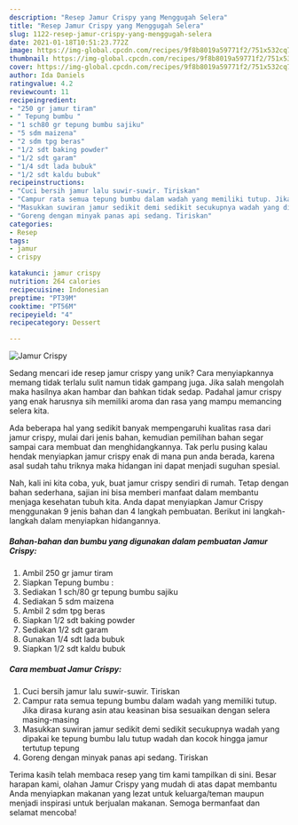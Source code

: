 ```yaml
---
description: "Resep Jamur Crispy yang Menggugah Selera"
title: "Resep Jamur Crispy yang Menggugah Selera"
slug: 1122-resep-jamur-crispy-yang-menggugah-selera
date: 2021-01-18T10:51:23.772Z
image: https://img-global.cpcdn.com/recipes/9f8b8019a59771f2/751x532cq70/jamur-crispy-foto-resep-utama.jpg
thumbnail: https://img-global.cpcdn.com/recipes/9f8b8019a59771f2/751x532cq70/jamur-crispy-foto-resep-utama.jpg
cover: https://img-global.cpcdn.com/recipes/9f8b8019a59771f2/751x532cq70/jamur-crispy-foto-resep-utama.jpg
author: Ida Daniels
ratingvalue: 4.2
reviewcount: 11
recipeingredient:
- "250 gr jamur tiram"
- " Tepung bumbu "
- "1 sch80 gr tepung bumbu sajiku"
- "5 sdm maizena"
- "2 sdm tpg beras"
- "1/2 sdt baking powder"
- "1/2 sdt garam"
- "1/4 sdt lada bubuk"
- "1/2 sdt kaldu bubuk"
recipeinstructions:
- "Cuci bersih jamur lalu suwir-suwir. Tiriskan"
- "Campur rata semua tepung bumbu dalam wadah yang memiliki tutup. Jika dirasa kurang asin atau keasinan bisa sesuaikan dengan selera masing-masing"
- "Masukkan suwiran jamur sedikit demi sedikit secukupnya wadah yang dipakai ke tepung bumbu lalu tutup wadah dan kocok hingga jamur tertutup tepung"
- "Goreng dengan minyak panas api sedang. Tiriskan"
categories:
- Resep
tags:
- jamur
- crispy

katakunci: jamur crispy 
nutrition: 264 calories
recipecuisine: Indonesian
preptime: "PT39M"
cooktime: "PT56M"
recipeyield: "4"
recipecategory: Dessert

---
```



![Jamur Crispy](https://img-global.cpcdn.com/recipes/9f8b8019a59771f2/751x532cq70/jamur-crispy-foto-resep-utama.jpg)

Sedang mencari ide resep jamur crispy yang unik? Cara menyiapkannya memang tidak terlalu sulit namun tidak gampang juga. Jika salah mengolah maka hasilnya akan hambar dan bahkan tidak sedap. Padahal jamur crispy yang enak harusnya sih memiliki aroma dan rasa yang mampu memancing selera kita.



Ada beberapa hal yang sedikit banyak mempengaruhi kualitas rasa dari jamur crispy, mulai dari jenis bahan, kemudian pemilihan bahan segar sampai cara membuat dan menghidangkannya. Tak perlu pusing kalau hendak menyiapkan jamur crispy enak di mana pun anda berada, karena asal sudah tahu triknya maka hidangan ini dapat menjadi suguhan spesial.


Nah, kali ini kita coba, yuk, buat jamur crispy sendiri di rumah. Tetap dengan bahan sederhana, sajian ini bisa memberi manfaat dalam membantu menjaga kesehatan tubuh kita. Anda dapat menyiapkan Jamur Crispy menggunakan 9 jenis bahan dan 4 langkah pembuatan. Berikut ini langkah-langkah dalam menyiapkan hidangannya.

<!--inarticleads1-->

##### Bahan-bahan dan bumbu yang digunakan dalam pembuatan Jamur Crispy:

1. Ambil 250 gr jamur tiram
1. Siapkan  Tepung bumbu :
1. Sediakan 1 sch/80 gr tepung bumbu sajiku
1. Sediakan 5 sdm maizena
1. Ambil 2 sdm tpg beras
1. Siapkan 1/2 sdt baking powder
1. Sediakan 1/2 sdt garam
1. Gunakan 1/4 sdt lada bubuk
1. Siapkan 1/2 sdt kaldu bubuk




<!--inarticleads2-->

##### Cara membuat Jamur Crispy:

1. Cuci bersih jamur lalu suwir-suwir. Tiriskan
1. Campur rata semua tepung bumbu dalam wadah yang memiliki tutup. Jika dirasa kurang asin atau keasinan bisa sesuaikan dengan selera masing-masing
1. Masukkan suwiran jamur sedikit demi sedikit secukupnya wadah yang dipakai ke tepung bumbu lalu tutup wadah dan kocok hingga jamur tertutup tepung
1. Goreng dengan minyak panas api sedang. Tiriskan




Terima kasih telah membaca resep yang tim kami tampilkan di sini. Besar harapan kami, olahan Jamur Crispy yang mudah di atas dapat membantu Anda menyiapkan makanan yang lezat untuk keluarga/teman maupun menjadi inspirasi untuk berjualan makanan. Semoga bermanfaat dan selamat mencoba!
